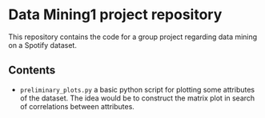 # Data Mining1 project repository
This repository contains the code for a group project regarding data mining on a Spotify dataset. 

## Contents
- `preliminary_plots.py` a basic python script for plotting some attributes of the dataset. The idea would be to construct the matrix plot in search of correlations between attributes.
